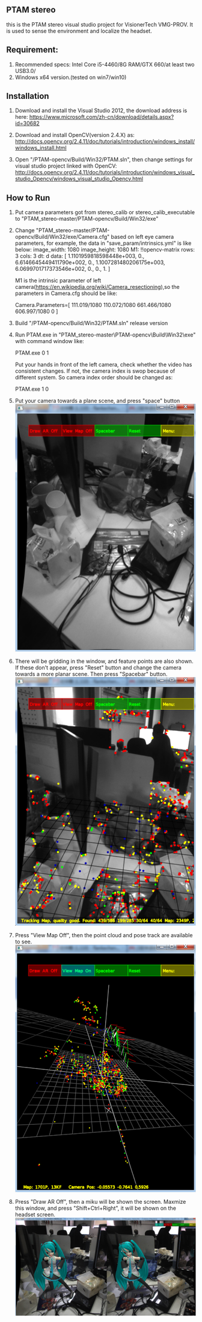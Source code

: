 
## PTAM stereo

this is the PTAM stereo visual studio project for VisionerTech VMG-PROV. It is used to sense the environment and localize the headset.


## Requirement:

1.  Recommended specs: Intel Core i5-4460/8G RAM/GTX 660/at least two USB3.0/
2.  Windows x64 version.(tested on win7/win10)

## Installation

1.  Download and install the  Visual Studio 2012, the download address is here: https://www.microsoft.com/zh-cn/download/details.aspx?id=30682

2.  Download and install OpenCV(version 2.4.X) as:
http://docs.opencv.org/2.4.11/doc/tutorials/introduction/windows_install/windows_install.html

3.  Open "/PTAM-opencv/Build/Win32/PTAM.sln", then change settings for visual studio project linked with OpenCV:
http://docs.opencv.org/2.4.11/doc/tutorials/introduction/windows_visual_studio_Opencv/windows_visual_studio_Opencv.html

## How to Run

1. Put camera parameters got from stereo_calib or stereo_calib_executable to "PTAM_stereo-master/PTAM-opencv/Build/Win32/exe"
2. Change "PTAM_stereo-master/PTAM-opencv/Build/Win32/exe/Camera.cfg" based on left eye camera parameters, for example, the data in "save_param/intrinsics.yml" is like below:
        image_width: 1080
        image_height: 1080
        M1: !!opencv-matrix
         rows: 3
         cols: 3
         dt: d
         data: [ 1.1101959818598448e+003, 0., 6.6146645449411790e+002, 0.,
             1.1007281480206175e+003, 6.0699701717373546e+002, 0., 0., 1. ]

      M1 is the intrinsic parameter of left camera(https://en.wikipedia.org/wiki/Camera_resectioning),so the parameters in Camera.cfg should be like:

      Camera.Parameters=[ 111.019/1080 110.072/1080 661.466/1080 606.997/1080 0 ]
3. Build "/PTAM-opencv/Build/Win32/PTAM.sln" release version
4. Run PTAM.exe in "PTAM_stereo-master\PTAM-opencv\Build\Win32\exe" with command window like:

    PTAM.exe 0 1

    Put your hands in front of the left camera, check whether the video has consistent changes. If not, the camera index is swop because of different system. So camera index order should be changed as:

    PTAM.exe 1 0
5. Put your camera towards a plane scene, and press "space" button
![alt text](https://github.com/VisionerTech/PTAM_stereo/blob/master/readme_images/space.png "space")
6. There will be gridding in the window, and feature points are also shown. If these don't appear, press "Reset" button and change the camera towards a more planar scene. Then press "Spacebar" button.
![alt text](https://github.com/VisionerTech/PTAM_stereo/blob/master/readme_images/space2.png "space2")
7. Press "View Map Off", then the point cloud and pose track are available to see.
![alt text](https://github.com/VisionerTech/PTAM_stereo/blob/master/readme_images/map.png "map")
8. Press "Draw AR Off", then a miku will be shown the screen. Maxmize this window, and press "Shift+Ctrl+Right", it will be shown on the headset screen.
![alt text](https://github.com/VisionerTech/PTAM_stereo/blob/master/readme_images/miku.jpg "miku")
